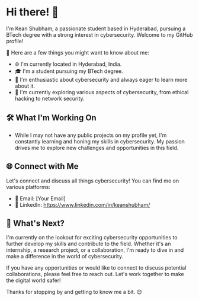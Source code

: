 # Hi there! 👋

I'm Kean Shubham, a passionate student based in Hyderabad, pursuing a BTech degree with a strong interest in cybersecurity. Welcome to my GitHub profile!

🌟 Here are a few things you might want to know about me:

- 🌐 I'm currently located in Hyderabad, India.
- 🎓 I'm a student pursuing my BTech degree.
- 💼 I'm enthusiastic about cybersecurity and always eager to learn more about it.
- 🌱 I'm currently exploring various aspects of cybersecurity, from ethical hacking to network security.

## 🛠️ What I'm Working On

- While I may not have any public projects on my profile yet, I'm constantly learning and honing my skills in cybersecurity. My passion drives me to explore new challenges and opportunities in this field.


## 🌐 Connect with Me

Let's connect and discuss all things cybersecurity! You can find me on various platforms:

- 📧 Email: [Your Email]
- 💼 LinkedIn: https://www.linkedin.com/in/keanshubham/



## 🚀 What's Next?

I'm currently on the lookout for exciting cybersecurity opportunities to further develop my skills and contribute to the field. Whether it's an internship, a research project, or a collaboration, I'm ready to dive in and make a difference in the world of cybersecurity.

If you have any opportunities or would like to connect to discuss potential collaborations, please feel free to reach out. Let's work together to make the digital world safer!

Thanks for stopping by and getting to know me a bit. 😊
